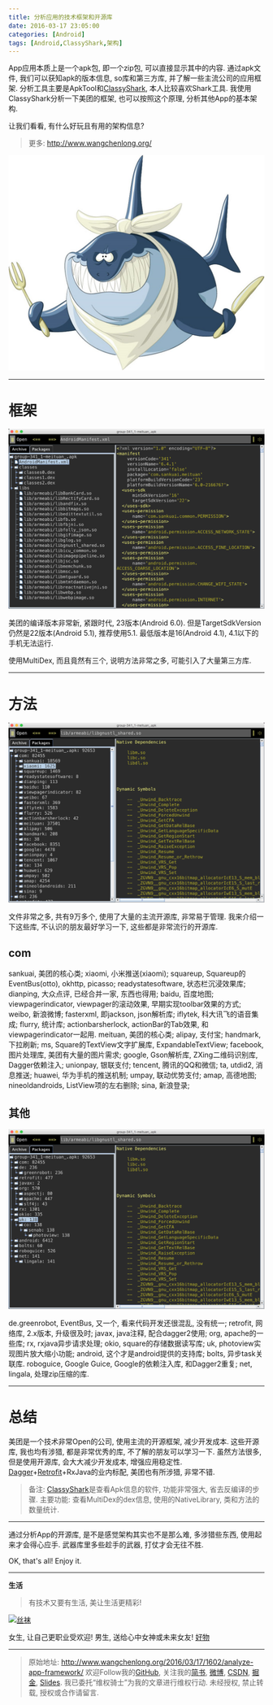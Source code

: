 ```yaml
---
title: 分析应用的技术框架和开源库
date: 2016-03-17 23:05:00
categories: [Android]
tags: [Android,ClassyShark,架构]
---
```


App应用本质上是一个apk包, 即一个zip包, 可以直接显示其中的内容. 通过apk文件, 我们可以获知apk的版本信息, so库和第三方库, 并了解一些主流公司的应用框架. 分析工具主要是ApkTool和[ClassyShark](https://github.com/google/android-classyshark), 本人比较喜欢Shark工具. 我使用ClassyShark分析一下美团的框架, 也可以按照这个原理, 分析其他App的基本架构.

让我们看看, 有什么好玩且有用的架构信息?

<!-- more -->
> 更多: http://www.wangchenlong.org/

![Shark](analyze-app-framework/shark-logo.png)

---

# 框架

![框架](analyze-app-framework/shark-framework.png)

美团的编译版本非常新, 紧跟时代, 23版本(Android 6.0).
但是TargetSdkVersion仍然是22版本(Android 5.1), 推荐使用5.1.
最低版本是16(Android 4.1), 4.1以下的手机无法运行.

使用MultiDex, 而且竟然有三个, 说明方法非常之多, 可能引入了大量第三方库.

---

# 方法

![方法](analyze-app-framework/shark-method.png)

文件非常之多, 共有9万多个, 使用了大量的主流开源库, 非常易于管理.
我来介绍一下这些库, 不认识的朋友最好学习一下, 这些都是非常流行的开源库.

## com
sankuai, 美团的核心类;
xiaomi, 小米推送(xiaomi);
squareup, Squareup的EventBus(otto), okhttp, picasso;
readystatesoftware, 状态栏沉浸效果库;
dianping, 大众点评, 已经合并一家, 东西也得用;
baidu, 百度地图;
viewpagerindicator, viewpager的滚动效果, 早期实现toolbar效果的方式;
weibo, 新浪微博;
fasterxml, 即jackson, json解析库; 
iflytek, 科大讯飞的语音集成;
flurry, 统计库;
actionbarsherlock, actionBar的Tab效果, 和viewpagerindicator一起用.
meituan, 美团的核心类;
alipay, 支付宝;
handmark, 下拉刷新;
ms, Square的TextView文字扩展库, ExpandableTextView;
facebook, 图片处理库, 美团有大量的图片需求;
google, Gson解析库, ZXing二维码识别库, Dagger依赖注入;
unionpay, 银联支付;
tencent, 腾讯的QQ和微信;
ta, utdid2, 消息推送;
huawei, 华为手机的推送机制;
umpay, 联动优势支付;
amap, 高德地图;
nineoldandroids, ListView项的左右删除;
sina, 新浪登录;

## 其他

![其他](analyze-app-framework/shark-other.png)

de.greenrobot, EventBus, 又一个, 看来代码开发还很混乱, 没有统一;
retrofit, 网络库, 2.x版本, 升级很及时;
javax, java注释, 配合dagger2使用;
org, apache的一些库;
rx, rxjava异步请求处理;
okio, square的存储数据读写库;
uk, photoview实现图片放大缩小功能;
android, 这个才是android提供的支持库;
bolts, 异步task关联库.
roboguice, Google Guice, Google的依赖注入库, 和Dagger2重复;
net, lingala, 处理zip压缩的库.

---

# 总结

美团是一个技术非常Open的公司, 使用主流的开源框架, 减少开发成本. 
这些开源库, 我也均有涉猎, 都是非常优秀的库, 不了解的朋友可以学习一下.
虽然方法很多, 但是使用开源库, 会大大减少开发成本, 增强应用稳定性.
[Dagger](http://www.wangchenlong.org/2016/03/16/1602/use-dagger-first/)+[Retrofit](http://www.wangchenlong.org/2016/03/16/1602/use-retrofit-first/)+RxJava的业内标配, 美团也有所涉猎, 非常不错.

> 备注:
[ClassyShark](https://github.com/google/android-classyshark)是查看Apk信息的软件, 功能非常强大, 省去反编译的步骤. 主要功能: 查看MultiDex的dex信息, 使用的NativeLibrary, 类和方法的数量统计.

---
通过分析App的开源库, 是不是感觉架构其实也不是那么难, 多涉猎些东西, 使用起来才会得心应手. 武器库里多些趁手的武器, 打仗才会无往不胜.

OK, that's all! Enjoy it.

---

**生活**

> 有技术又要有生活, 美让生活更精彩!

[![丝袜](http://7xrsre.com1.z0.glb.clouddn.com/spike-ad-girl-socks-4.jpg)](http://s.click.taobao.com/t?e=m%3D2%26s%3DYP1A9x0y5JkcQipKwQzePOeEDrYVVa64K7Vc7tFgwiHjf2vlNIV67kQWqc2Cz%2FyXgL3PGTnk8MZ1lK%2FY7wPaoHeQQxhDmA6IAe67oaxDEWp4DvOxtwmulw7xj6wcTA8j6o2k%2BacbIDj65kFcG2Yt8DM15gorQ8UE&pvid=12_117.73.144.43_401_1458429238541)

女生, 让自己更职业受欢迎! 男生, 送给心中女神或未来女友! [好物](http://s.click.taobao.com/t?e=m%3D2%26s%3DYP1A9x0y5JkcQipKwQzePOeEDrYVVa64K7Vc7tFgwiHjf2vlNIV67kQWqc2Cz%2FyXgL3PGTnk8MZ1lK%2FY7wPaoHeQQxhDmA6IAe67oaxDEWp4DvOxtwmulw7xj6wcTA8j6o2k%2BacbIDj65kFcG2Yt8DM15gorQ8UE&pvid=12_117.73.144.43_401_1458429238541)

---

> 原始地址: 
> http://www.wangchenlong.org/2016/03/17/1602/analyze-app-framework/
> 欢迎Follow我的[GitHub](https://github.com/SpikeKing), 关注我的[简书](http://www.jianshu.com/users/e2b4dd6d3eb4/latest_articles), [微博](http://weibo.com/u/2852941392), [CSDN](http://blog.csdn.net/caroline_wendy), [掘金](http://gold.xitu.io/#/user/56de98c2f3609a005442ec58), [Slides](https://slides.com/spikeking). 
> 我已委托“维权骑士”为我的文章进行维权行动. 未经授权, 禁止转载, 授权或合作请留言.

